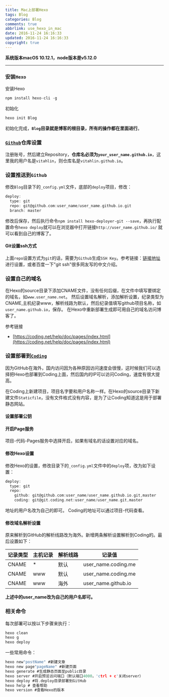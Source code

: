 ```yaml
---
title: Mac上部署Hexo
tags: Blog
categories: Blog
comments: true
abbrlink: use_hexo_in_mac
date: 2016-11-24 16:16:33
updated: 2016-11-24 16:16:33
copyright: true
---
```


**系统版本macOS 10.12.1，node版本是v5.12.0**

---


### 安装`Hexo`

安装Hexo

```c
npm install hexo-cli -g
```

初始化

```c
hexo init Blog
```

初始化完成，**`Blog`目录就是博客的根目录，所有的操作都在里面进行**。

<!--more-->

### [`Github`](https://github.com/)仓库设置

注册账号，然后建立Repository，**仓库名必须为`your_user_name.github.io`**，这里我的用户名是`vitahlin`，则仓库名是`vitahlin.github.io`。


### 设置推送到`Github`

修改`Blog`目录下的`_config.yml`文件，底部的`deploy`项目，修改：
```c
deploy:
  type: git
  repo: git@github.com:user_name/user_name.github.io.git
  branch: master
```
修改后保存，然后执行命令`npm install hexo-deployer-git --save`，再执行配置命令`hexo deploy`就可以在浏览器中打开链接`http://user_name.github.io/` 就可以看到自己的博客了。

#### Git设置ssh方式

上面`repo`设置方式为`git`的话，需要为`Github`生成`SSH Key`。参考链接：[链接地址](https://help.github.com/articles/generating-an-ssh-key/)  进行设置，或者百度一下"git ssh"很多网友写的中文介绍。


### 设置自己的域名

在Hexo的source目录下添加CNAME文件，没有任何后缀，在文件中填写要绑定的域名，如`www.user_name.net`。
然后设置域名解析，添加解析设置，纪录类型为CNAME,主机纪录www，解析线路为默认，然后纪录值填写github项目名称，如`user_name.github.io`，保存。
在Hexo中重新部署生成即可用自己的域名访问博客了。

参考链接
- [https://coding.net/help/doc/pages/index.html](https://coding.net/help/doc/pages/index.html)

### 设置部署到[`Coding`](https://coding.net/user)

因为GitHub在海外，国内访问因为各种原因访问速度会很慢，这时候我们可以选择把Hexo也部署到Coding上面，然后国内的IP可以访问Coding，速度有很大提高。

在Coding上新建项目，项目名字要和用户名称一样。在Hexo的source目录下新建文件`Staticfile`，没有文件格式没有内容，是为了让Coding知道这是用于部署静态网站。

#### 设置部署公钥


#### 开启Page服务

项目-代码-Pages服务中选择开启，如果有域名的话设置对应的域名。

#### 修改Hexo设置

修改Hexo的设置，修改目录下的`_config.yml`文件中的`deploy`项，改为如下设置：

```c
deploy:
  type: git
  repo: 
    github: git@github.com:user_name/user_name.github.io.git,master
    coding: git@git.coding.net:user_name/user_name.git,master
```

地址的用户名改为自己的即可。
Coding的地址可以通过项目-代码查看。


#### 修改域名解析设置

原来解析到GitHub的解析线路改为海外。新增两条解析设置解析到Coding的。最后设置如下：

| 记录类型   |主机记录     | 解析线路 | 记录值               |
|-----------| -------   | -----  | ---------------------|
| CNAME     | *         | 默认    | user_name.coding.me  |
| CNAME     | www       | 默认    | user_name.coding.me  |
| CNAME     | www       | 海外    | user_name.github.io  |

**上述中的user_name改为自己的用户名即可。**


### 相关命令

每次部署可以按以下步骤来执行：

```c
hexo clean
hexo g
hexo deploy
```

一些常用命令：

```c
hexo new"postName" #新建文章
hexo new page"pageName" #新建页面
hexo generate #生成静态页面至public目录
hexo server #开启预览访问端口（默认端口4000，'ctrl + c'关闭server）
hexo deploy #将.deploy目录部署到GitHub
hexo help # 查看帮助
hexo version #查看Hexo的版本
```

